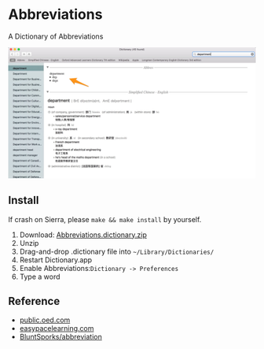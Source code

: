 # Abbreviations
A Dictionary of Abbreviations

![screenshot.jpg](./screenshot.jpg)

## Install 

If crash on Sierra, please `make && make install` by yourself.

 1. Download: [Abbreviations.dictionary.zip](https://github.com/fangpeishi/Abbreviations/releases)
 2. Unzip
 3. Drag-and-drop .dictionary file into `~/Library/Dictionaries/`
 4. Restart Dictionary.app
 5. Enable Abbreviations:`Dictionary -> Preferences`
 6. Type a word 


## Reference

 - [public.oed.com](http://public.oed.com/how-to-use-the-oed/abbreviations/)
 - [easypacelearning.com](https://www.easypacelearning.com/english-books/english-books-for-download-pdf/category/33-3-dictionaries-to-download-in-pdf)
 - [BluntSporks/abbreviation](https://github.com/BluntSporks/abbreviation)
